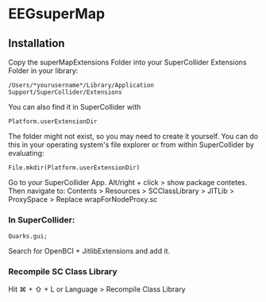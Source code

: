 # EEGsuperMap

## Installation


Copy the superMapExtensions Folder into your SuperCollider Extensions Folder in your library:

```
/Users/*yourusername*/Library/Application Support/SuperCollider/Extensions
```
You can also find it in SuperCollider with

```supercollider
Platform.userExtensionDir
```

The folder might not exist, so you may need to create it yourself. You can do this in your operating system's file
explorer or from within SuperCollider by evaluating:

```supercollider
File.mkdir(Platform.userExtensionDir)
```

Go to your SuperCollider App. Alt/right + click > show package contetes. Then navigate to:
Contents > Resources > SCClassLibrary > JITLib > ProxySpace > Replace wrapForNodeProxy.sc

### In SuperCollider:
```supercollider
Quarks.gui;
```
Search for OpenBCI + JitlibExtensions and add it.

### Recompile SC Class Library
Hit ⌘ + ⇧ + L or Language > Recompile Class Library

